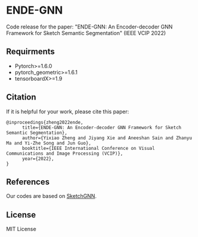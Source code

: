 # ENDE-GNN
Code release for the paper: "ENDE-GNN: An Encoder-decoder GNN Framework for Sketch Semantic Segmentation" (IEEE VCIP 2022)

## Requirments

- Pytorch>=1.6.0
- pytorch_geometric>=1.6.1
- tensorboardX>=1.9

## Citation

If it is helpful for your work, please cite this paper:
```
@inproceedings{zheng2022ende,
      title={ENDE-GNN: An Encoder-decoder GNN Framework for Sketch Semantic Segmentation}, 
      author={Yixiao Zheng and Jiyang Xie and Aneeshan Sain and Zhanyu Ma and Yi-Zhe Song and Jun Guo},
      booktitle={IEEE International Conference on Visual Communications and Image Processing (VCIP)},
      year={2022},
}
```

## References
Our codes are based on [SketchGNN](https://github.com/sYeaLumin/SketchGNN).

## License

MIT License


